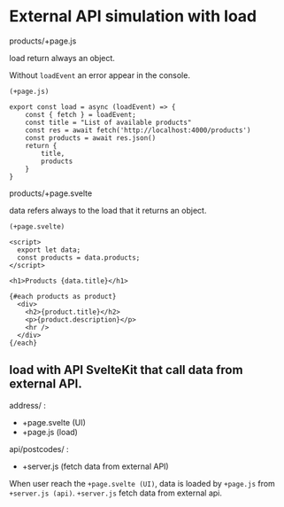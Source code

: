 # External API simulation with load

products/+page.js

load return always an object.

Without `loadEvent` an error appear in the console.

```
(+page.js)

export const load = async (loadEvent) => {
	const { fetch } = loadEvent;
	const title = "List of available products"
	const res = await fetch('http://localhost:4000/products')
	const products = await res.json()
	return {
		title,
		products
	}
}
```

products/+page.svelte

data refers always to the load that it returns an object.

```
(+page.svelte)

<script>
  export let data;
  const products = data.products;
</script>

<h1>Products {data.title}</h1>

{#each products as product}
  <div>
    <h2>{product.title}</h2>
    <p>{product.description}</p>
    <hr />
  </div>
{/each}
```

## load with API SvelteKit that call data from external API.

address/ :
- +page.svelte (UI)
- +page.js (load)

api/postcodes/ :
- +server.js (fetch data from external API)

When user reach the `+page.svelte (UI)`, data is loaded by `+page.js` from `+server.js (api)`.
`+server.js` fetch data from external api.